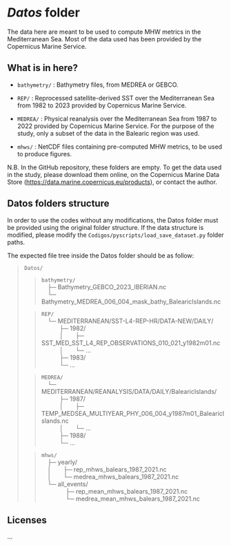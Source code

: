 # *Datos* folder

The data here are meant to be used to compute MHW metrics in the Mediterranean Sea. Most of the data used has been provided by the Copernicus Marine Service.

## What is in here?

 - `bathymetry/` :
       Bathymetry files, from MEDREA or GEBCO.

 - `REP/` :
       Reprocessed satellite-derived SST over the Mediterranean Sea from 1982 to 2023 provided by Copernicus Marine Service.

 - `MEDREA/` :
       Physical reanalysis over the Mediterranean Sea from 1987 to 2022 provided by Copernicus Marine Service. For the purpose of the study, only a subset of the data in the Balearic region was used.

 - `mhws/` :
       NetCDF files containing pre-computed MHW metrics, to be used to produce figures.

N.B. In the GitHub repository, these folders are empty. To get the data used in the study, please download them online, on the Copernicus Marine Data Store (https://data.marine.copernicus.eu/products), or contact the author.

## Datos folders structure

In order to use the codes without any modifications, the Datos folder must be provided using the original folder structure. If the data structure is modified, please modify the `Codigos/pyscripts/load_save_dataset.py` folder paths.

The expected file tree inside the Datos folder should be as follow:

> `Datos/`
> > `bathymetry/` <br>
> >  ├─ Bathymetry_GEBCO_2023_IBERIAN.nc <br>
> >  └─ Bathymetry_MEDREA_006_004_mask_bathy_BalearicIslands.nc <br>
>
> > `REP/` <br>
> >  └─ MEDITERRANEAN/SST-L4-REP-HR/DATA-NEW/DAILY/ <br>
> >    ├─ 1982/ <br>
> >    │  ├─ SST_MED_SST_L4_REP_OBSERVATIONS_010_021_y1982m01.nc <br>
> >    │  └─ ... <br>
> >    ├─ 1983/ <br>
> >    └─ ... <br>
>
> > `MEDREA/` <br>
> >  └─ MEDITERRANEAN/REANALYSIS/DATA/DAILY/BalearicIslands/ <br>
> >    ├─ 1987/ <br>
> >    │  ├─ TEMP_MEDSEA_MULTIYEAR_PHY_006_004_y1987m01_BalearicIslands.nc <br>
> >    │  └─ ... <br>
> >    ├─ 1988/ <br>
> >    └─ ... <br>
>
> > `mhws/` <br>
> >  ├─ yearly/ <br>
> >  │  ├─ rep_mhws_balears_1987_2021.nc <br>
> >  │  └─ medrea_mhws_balears_1987_2021.nc <br>
> >  └─ all_events/ <br>
> >     ├─ rep_mean_mhws_balears_1987_2021.nc <br>
> >     └─ medrea_mean_mhws_balears_1987_2021.nc <br>

## Licenses

...
